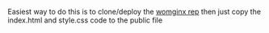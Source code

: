 Easiest way to do this is to clone/deploy the <a href="https://github.com/binary-person/womginx">womginx rep</a>
then just copy the index.html and style.css code to the public file
